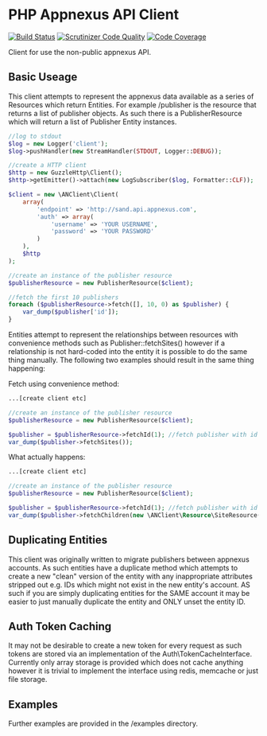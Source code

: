 PHP Appnexus API Client
==========================

[![Build Status](https://travis-ci.org/warmans/appnexus-client.svg?branch=master)](https://travis-ci.org/warmans/appnexus-client)
[![Scrutinizer Code Quality](https://scrutinizer-ci.com/g/warmans/appnexus-client/badges/quality-score.png?b=master)](https://scrutinizer-ci.com/g/warmans/appnexus-client/?branch=master)
[![Code Coverage](https://scrutinizer-ci.com/g/warmans/appnexus-client/badges/coverage.png?b=master)](https://scrutinizer-ci.com/g/warmans/appnexus-client/?branch=master)


Client for use the non-public appnexus API.

## Basic Useage

This client attempts to represent the appnexus data available as a series of Resources which return Entities.
For example /publisher is the resource that returns a list of publisher objects. As such there is a PublisherResource
which will return a list of Publisher Entity instances.

```php
//log to stdout
$log = new Logger('client');
$log->pushHandler(new StreamHandler(STDOUT, Logger::DEBUG));

//create a HTTP client
$http = new GuzzleHttp\Client();
$http->getEmitter()->attach(new LogSubscriber($log, Formatter::CLF));

$client = new \ANClient\Client(
    array(
        'endpoint' => 'http://sand.api.appnexus.com',
        'auth' => array(
            'username' => 'YOUR USERNAME',
            'password' => 'YOUR PASSWORD'
        )
    ),
    $http
);

//create an instance of the publisher resource
$publisherResource = new PublisherResource($client);

//fetch the first 10 publishers
foreach ($publisherResource->fetch([], 10, 0) as $publisher) {
    var_dump($publisher['id']);
}
```

Entities attempt to represent the relationships between resources with convenience methods such as Publisher::fetchSites()
however if a relationship is not hard-coded into the entity it is possible to do the same thing manually. The following
two examples should result in the same thing happening:

Fetch using convenience method:

```php
...[create client etc]

//create an instance of the publisher resource
$publisherResource = new PublisherResource($client);

$publisher = $publisherResource->fetchId(1); //fetch publisher with id 1
var_dump($publisher->fetchSites());

```

What actually happens:

```php
...[create client etc]

//create an instance of the publisher resource
$publisherResource = new PublisherResource($client);

$publisher = $publisherResource->fetchId(1); //fetch publisher with id 1
var_dump($publisher->fetchChildren(new \ANClient\Resource\SiteResource($client));

```

## Duplicating Entities

This client was originally written to migrate publishers between appnexus accounts. As such entities have a duplicate
method which attempts to create a new "clean" version of the entity with any inappropriate attributes stripped out e.g.
IDs which might not exist in the new entity's account. AS such if you are simply duplicating entities for the SAME
account it may be easier to just manually duplicate the entity and ONLY unset the entity ID.

## Auth Token Caching

It may not be desirable to create a new token for every request as such tokens are stored via an implementation of the
Auth\TokenCacheInterface. Currently only array storage is provided which does not cache anything however it is trivial
to implement the interface using redis, memcache or just file storage.

## Examples

Further examples are provided in the /examples directory.


